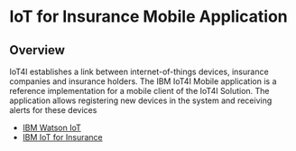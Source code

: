 # IoT for Insurance Mobile Application

## Overview
IoT4I establishes a link between internet-of-things devices, insurance companies and insurance holders. The IBM IoT4I Mobile application is a reference 
implementation for a mobile client of the IoT4I Solution. The application allows registering new devices in the system and receiving alerts for these devices

- [IBM Watson IoT](https://internetofthings.ibmcloud.com)
- [IBM IoT for Insurance](https://console.ng.bluemix.net/docs/services/IotInsurance/index.html)
